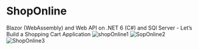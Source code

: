 # ShopOnline
Blazor (WebAssembly) and Web API on .NET 6 (C#) and SQl Server - Let’s Build a Shopping Cart Application
![shopOnline1](https://user-images.githubusercontent.com/3122465/167868103-225c4f20-c757-41d1-a69e-a4f0b757a190.png)
![SopOnline2](https://user-images.githubusercontent.com/3122465/167868118-2121ce15-aa87-44d1-9490-601cd0d7d22e.png)
![ShopOnline3](https://user-images.githubusercontent.com/3122465/167868135-1472f243-b961-4653-8b7a-4c5924c1012c.png)
